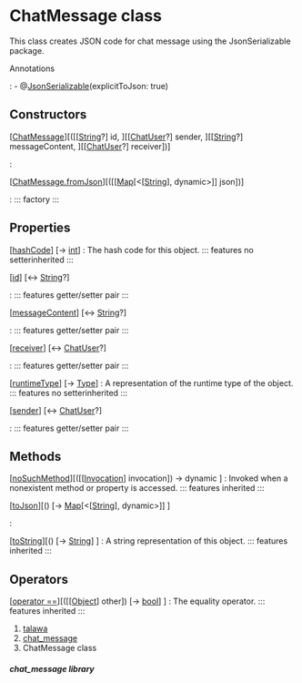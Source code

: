 
<div>

# ChatMessage class

</div>


This class creates JSON code for chat message using the JsonSerializable
package.




Annotations

:   -   @[JsonSerializable](https://pub.dev/documentation/json_annotation/4.9.0/json_annotation/JsonSerializable-class.html)(explicitToJson:
        true)



## Constructors

[[ChatMessage](../models_chats_chat_message/ChatMessage/ChatMessage.md)][([[[String](https://api.flutter.dev/flutter/dart-core/String-class.md)?] id, ][[[ChatUser](../models_chats_chat_user/ChatUser-class.md)?] sender, ][[[String](https://api.flutter.dev/flutter/dart-core/String-class.html)?] messageContent, ][[[ChatUser](../models_chats_chat_user/ChatUser-class.md)?] receiver])]

:   

[[ChatMessage.fromJson](../models_chats_chat_message/ChatMessage/ChatMessage.fromJson.md)][([[[Map](https://api.flutter.dev/flutter/dart-core/Map-class.md)[\<[[String](https://api.flutter.dev/flutter/dart-core/String-class.html)], dynamic\>]] json])]

:   ::: 
    factory
    :::



## Properties

[[hashCode](https://api.flutter.dev/flutter/dart-core/Object/hashCode.html)] [→ [int](https://api.flutter.dev/flutter/dart-core/int-class.html)]
:   The hash code for this object.
    ::: features
    no setterinherited
    :::

[[id](../models_chats_chat_message/ChatMessage/id.md)] [↔ [String](https://api.flutter.dev/flutter/dart-core/String-class.html)?]

:   ::: features
    getter/setter pair
    :::

[[messageContent](../models_chats_chat_message/ChatMessage/messageContent.md)] [↔ [String](https://api.flutter.dev/flutter/dart-core/String-class.html)?]

:   ::: features
    getter/setter pair
    :::

[[receiver](../models_chats_chat_message/ChatMessage/receiver.md)] [↔ [ChatUser](../models_chats_chat_user/ChatUser-class.md)?]

:   ::: features
    getter/setter pair
    :::

[[runtimeType](https://api.flutter.dev/flutter/dart-core/Object/runtimeType.html)] [→ [Type](https://api.flutter.dev/flutter/dart-core/Type-class.html)]
:   A representation of the runtime type of the object.
    ::: features
    no setterinherited
    :::

[[sender](../models_chats_chat_message/ChatMessage/sender.md)] [↔ [ChatUser](../models_chats_chat_user/ChatUser-class.md)?]

:   ::: features
    getter/setter pair
    :::



## Methods

[[noSuchMethod](https://api.flutter.dev/flutter/dart-core/Object/noSuchMethod.html)][([[[Invocation](https://api.flutter.dev/flutter/dart-core/Invocation-class.md)] invocation]) → dynamic ]
:   Invoked when a nonexistent method or property is accessed.
    ::: features
    inherited
    :::

[[toJson](../models_chats_chat_message/ChatMessage/toJson.md)][() [→ [Map](https://api.flutter.dev/flutter/dart-core/Map-class.html)[\<[[String](https://api.flutter.dev/flutter/dart-core/String-class.html)], dynamic\>]] ]

:   

[[toString](https://api.flutter.dev/flutter/dart-core/Object/toString.html)][() [→ [String](https://api.flutter.dev/flutter/dart-core/String-class.html)] ]
:   A string representation of this object.
    ::: features
    inherited
    :::



## Operators

[[operator ==](https://api.flutter.dev/flutter/dart-core/Object/operator_equals.html)][([[[Object](https://api.flutter.dev/flutter/dart-core/Object-class.md)] other]) [→ [bool](https://api.flutter.dev/flutter/dart-core/bool-class.html)] ]
:   The equality operator.
    ::: features
    inherited
    :::







1.  [talawa](../index.md)
2.  [chat_message](../models_chats_chat_message/)
3.  ChatMessage class

##### chat_message library







